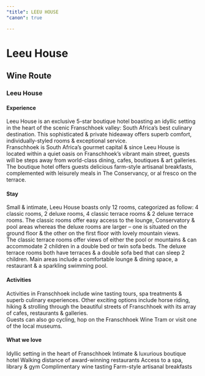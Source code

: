 ```yaml
---
"title": LEEU HOUSE
"canon": true

---
```


# Leeu House
## Wine Route
### Leeu House

#### Experience
Leeu House is an exclusive 5-star boutique hotel boasting an idyllic setting in the heart of the scenic Franschhoek valley: South Africa’s best culinary destination.
This sophisticated &amp; private hideaway offers superb comfort, individually-styled rooms &amp; exceptional service.  
Franschhoek is South Africa’s gourmet capital &amp; since Leeu House is located within a quiet oasis on Franschhoek’s vibrant main street, guests will be steps away from world-class dining, cafes, boutiques &amp; art galleries.
The boutique hotel offers guests delicious farm-style artisanal breakfasts, complemented with leisurely meals in The Conservancy, or al fresco on the terrace.

#### Stay
Small &amp; intimate, Leeu House boasts only 12 rooms, categorized as follow: 4 classic rooms, 2 deluxe rooms, 4 classic terrace rooms &amp; 2 deluxe terrace rooms.
The classic rooms offer easy access to the lounge, Conservatory &amp; pool areas whereas the deluxe rooms are larger – one is situated on the ground floor &amp; the other on the first floor with lovely mountain views.  
The classic terrace rooms offer views of either the pool or mountains &amp; can accommodate 2 children in a double bed or twin sofa beds.  The deluxe terrace rooms both have terraces &amp; a double sofa bed that can sleep 2 children.
Main areas include a comfortable lounge &amp; dining space, a restaurant &amp; a sparkling swimming pool.

#### Activities
Activities in Franschhoek include wine tasting tours, spa treatments &amp; superb culinary experiences.
Other exciting options include horse riding, hiking &amp; strolling through the beautiful streets of Franschhoek with its array of cafes, restaurants &amp; galleries.  
Guests can also go cycling, hop on the Franschhoek Wine Tram or visit one of the local museums.


#### What we love
Idyllic setting in the heart of Franschhoek
Intimate &amp; luxurious boutique hotel 
Walking distance of award-winning restaurants
Access to a spa, library &amp; gym
Complimentary wine tasting
Farm-style artisanal breakfasts